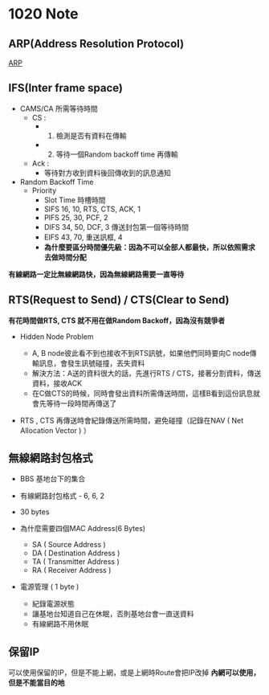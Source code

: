 # 1020 Note
## ARP(Address Resolution Protocol)
[ARP](https://youtu.be/IQ_OXUA4k9Q)


## IFS(Inter frame space)
- CAMS/CA 所需等待時間
  - CS :
    - 1. 檢測是否有資料在傳輸
    - 2. 等待一個Random backoff time 再傳輸
  - Ack :
    - 等待對方收到資料後回傳收到的訊息通知
- Random Backoff Time
  - Priority
    - Slot Time 時槽時間
    - SIFS 16, 10, RTS, CTS, ACK, 1
    - PIFS 25, 30, PCF, 2
    - DIFS 34, 50, DCF, 3   傳送封包第一個等待時間
    - EIFS 43, 70, 重送訊框, 4      
    - **為什麼要區分時間優先級：因為不可以全部人都最快，所以依照需求去做時間分配**

**有線網路一定比無線網路快，因為無線網路需要一直等待**

## RTS(Request to Send) / CTS(Clear to Send)
**有花時間做RTS, CTS 就不用在做Random Backoff，因為沒有競爭者**
- Hidden Node Problem
  - A, B node彼此看不到也接收不到RTS訊號，如果他們同時要向C node傳輸訊息，會發生訊號碰撞，丟失資料
  - 解決方法：A送的資料很大的話，先進行RTS / CTS，接著分割資料，傳送資料，接收ACK
  - 在C做CTS的時候，同時會發出資料所需傳送時間，這樣B看到這份訊息就會先等待一段時間再傳送了

- RTS , CTS 再傳送時會紀錄傳送所需時間，避免碰撞（記錄在NAV ( Net Allocation Vector ) ）

## 無線網路封包格式
- BBS 基地台下的集合
- 有線網路封包格式 - 6, 6, 2
- 30 bytes
- 為什麼需要四個MAC Address(6 Bytes)
  - SA ( Source Address )
  - DA ( Destination Address )
  - TA ( Transmitter Address ) 
  - RA ( Receiver Address )

- 電源管理 ( 1 byte )
  - 紀錄電源狀態
  - 讓基地台知道自己在休眠，否則基地台會一直送資料
  - 有線網路不用休眠

## 保留IP
可以使用保留的IP，但是不能上網，或是上網時Route會把IP改掉
**內網可以使用，但是不能當目的地**